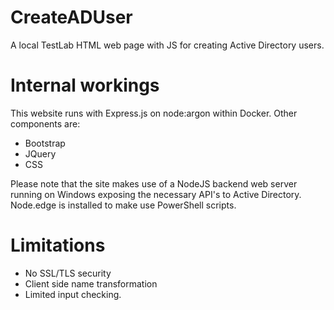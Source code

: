 # CreateADUser
A local TestLab HTML web page with JS for creating Active Directory users.

# Internal workings
This website runs with Express.js on node:argon within Docker. Other components are:
- Bootstrap
- JQuery
- CSS

Please note that the site makes use of a NodeJS backend web server running on Windows exposing the necessary API's to Active Directory.  Node.edge is installed to make use PowerShell scripts.

# Limitations
- No SSL/TLS security
- Client side name transformation
- Limited input checking.
